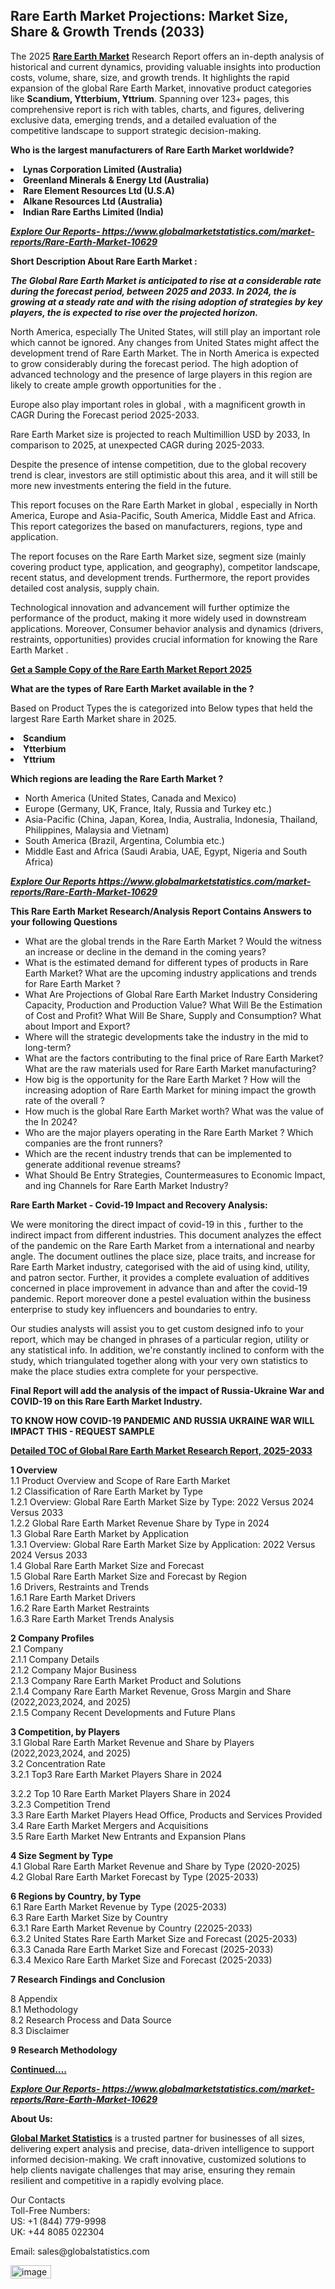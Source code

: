 <h2><strong>Rare Earth Market Projections: Market Size, Share & Growth Trends (2033)</strong></h2><p>The 2025 <strong><a href="https://www.globalmarketstatistics.com/market-reports/Rare-Earth-Market-10629">Rare Earth Market</a></strong> Research Report offers an in-depth analysis of historical and current dynamics, providing valuable insights into production costs, volume, share, size, and growth trends. It highlights the rapid expansion of the global Rare Earth Market, innovative product categories like <strong>Scandium, Ytterbium, Yttrium</strong>. Spanning over 123+ pages, this comprehensive report is rich with tables, charts, and figures, delivering exclusive data, emerging trends, and a detailed evaluation of the competitive landscape to support strategic decision-making.</p><p><strong>Who is the largest manufacturers of Rare Earth Market worldwide?</strong></p><p><strong><li>Lynas Corporation Limited (Australia)<li>Greenland Minerals & Energy Ltd (Australia)<li>Rare Element Resources Ltd (U.S.A)<li>Alkane Resources Ltd (Australia)<li>Indian Rare Earths Limited (India)</strong></p><p><strong><em><a href="https://www.globalmarketstatistics.com/market-reports/Rare-Earth-Market-10629">Explore Our Reports-&nbsp;https://www.globalmarketstatistics.com/market-reports/Rare-Earth-Market-10629</a></em></strong></p><p><strong>Short Description About Rare Earth Market :</strong></p><p><strong><em>The Global Rare Earth Market is anticipated to rise at a considerable rate during the forecast period, between 2025 and 2033. In 2024, the is growing at a steady rate and with the rising adoption of strategies by key players, the is expected to rise over the projected horizon.</em></strong></p><p>North America, especially The United States, will still play an important role which cannot be ignored. Any changes from United States might affect the development trend of Rare Earth Market. The in North America is expected to grow considerably during the forecast period. The high adoption of advanced technology and the presence of large players in this region are likely to create ample growth opportunities for the .</p><p>Europe also play important roles in global , with a magnificent growth in CAGR During the Forecast period 2025-2033.</p><p>Rare Earth Market size is projected to reach Multimillion USD by 2033, In comparison to 2025, at unexpected CAGR during 2025-2033.</p><p>Despite the presence of intense competition, due to the global recovery trend is clear, investors are still optimistic about this area, and it will still be more new investments entering the field in the future.</p><p>This report focuses on the Rare Earth Market in global , especially in North America, Europe and Asia-Pacific, South America, Middle East and Africa. This report categorizes the based on manufacturers, regions, type and application.</p><p>The report focuses on the Rare Earth Market size, segment size (mainly covering product type, application, and geography), competitor landscape, recent status, and development trends. Furthermore, the report provides detailed cost analysis, supply chain.</p><p>Technological innovation and advancement will further optimize the performance of the product, making it more widely used in downstream applications. Moreover, Consumer behavior analysis and dynamics (drivers, restraints, opportunities) provides crucial information for knowing the Rare Earth Market .</p><p><strong><a href="https://www.globalmarketstatistics.com/market-reports/Rare-Earth-Market-10629">Get a Sample Copy of the Rare Earth Market Report 2025</a></strong></p><p><strong>What are the types of Rare Earth Market available in the ?</strong></p><p>Based on Product Types the is categorized into Below types that held the largest Rare Earth Market share in 2025.</p><p><strong><li>Scandium<li>Ytterbium<li>Yttrium</strong></p><p><strong>Which regions are leading the Rare Earth Market ?</strong></p><ul><li>North America (United States, Canada and Mexico)</li><li>Europe (Germany, UK, France, Italy, Russia and Turkey etc.)</li><li>Asia-Pacific (China, Japan, Korea, India, Australia, Indonesia, Thailand, Philippines, Malaysia and Vietnam)</li><li>South America (Brazil, Argentina, Columbia etc.)</li><li>Middle East and Africa (Saudi Arabia, UAE, Egypt, Nigeria and South Africa)</li></ul><p><strong><em><a href="https://www.globalmarketstatistics.com/market-reports/Rare-Earth-Market-10629">Explore Our Reports https://www.globalmarketstatistics.com/market-reports/Rare-Earth-Market-10629</a></em></strong></p><p><strong>This Rare Earth Market Research/Analysis Report Contains Answers to your following Questions</strong></p><ul><li>What are the global trends in the Rare Earth Market ? Would the witness an increase or decline in the demand in the coming years?</li><li>What is the estimated demand for different types of products in Rare Earth Market? What are the upcoming industry applications and trends for Rare Earth Market ?</li><li>What Are Projections of Global Rare Earth Market Industry Considering Capacity, Production and Production Value? What Will Be the Estimation of Cost and Profit? What Will Be Share, Supply and Consumption? What about Import and Export?</li><li>Where will the strategic developments take the industry in the mid to long-term?</li><li>What are the factors contributing to the final price of Rare Earth Market? What are the raw materials used for Rare Earth Market manufacturing?</li><li>How big is the opportunity for the Rare Earth Market ? How will the increasing adoption of Rare Earth Market for mining impact the growth rate of the overall ?</li><li>How much is the global Rare Earth Market worth? What was the value of the In 2024?</li><li>Who are the major players operating in the Rare Earth Market ? Which companies are the front runners?</li><li>Which are the recent industry trends that can be implemented to generate additional revenue streams?</li><li>What Should Be Entry Strategies, Countermeasures to Economic Impact, and ing Channels for Rare Earth Market Industry?</li></ul><p><strong>Rare Earth Market - Covid-19 Impact and Recovery Analysis:</strong></p><p>We were monitoring the direct impact of covid-19 in this , further to the indirect impact from different industries. This document analyzes the effect of the pandemic on the Rare Earth Market from a international and nearby angle. The document outlines the place size, place traits, and increase for Rare Earth Market industry, categorised with the aid of using kind, utility, and patron sector. Further, it provides a complete evaluation of additives concerned in place improvement in advance than and after the covid-19 pandemic. Report moreover done a pestel evaluation within the business enterprise to study key influencers and boundaries to entry.</p><p>Our studies analysts will assist you to get custom designed info to your report, which may be changed in phrases of a particular region, utility or any statistical info. In addition, we're constantly inclined to conform with the study, which triangulated together along with your very own statistics to make the place studies extra complete for your perspective.</p><p><strong>Final Report will add the analysis of the impact of Russia-Ukraine War and COVID-19 on this Rare Earth Market Industry.</strong></p><p><strong>TO KNOW HOW COVID-19 PANDEMIC AND RUSSIA UKRAINE WAR WILL IMPACT THIS - REQUEST SAMPLE</strong></p><p><strong><a href="https://www.globalmarketstatistics.com/market-reports/Rare-Earth-Market-10629">Detailed TOC of Global Rare Earth Market Research Report, 2025-2033</a></strong></p><p><strong>1 Overview</strong><br /> 1.1 Product Overview and Scope of Rare Earth Market<br /> 1.2 Classification of Rare Earth Market by Type<br /> 1.2.1 Overview: Global Rare Earth Market Size by Type: 2022 Versus 2024 Versus 2033<br /> 1.2.2 Global Rare Earth Market Revenue Share by Type in 2024<br /> 1.3 Global Rare Earth Market by Application<br /> 1.3.1 Overview: Global Rare Earth Market Size by Application: 2022&nbsp;Versus 2024 Versus 2033<br /> 1.4 Global Rare Earth Market Size and Forecast<br /> 1.5 Global Rare Earth Market Size and Forecast by Region<br /> 1.6 Drivers, Restraints and Trends<br /> 1.6.1 Rare Earth Market Drivers<br /> 1.6.2 Rare Earth Market Restraints<br /> 1.6.3 Rare Earth Market Trends Analysis</p><p><strong>2 Company Profiles</strong><br /> 2.1 Company<br /> 2.1.1 Company Details<br /> 2.1.2 Company Major Business<br /> 2.1.3 Company Rare Earth Market Product and Solutions<br /> 2.1.4 Company Rare Earth Market Revenue, Gross Margin and Share (2022,2023,2024, and 2025)<br /> 2.1.5 Company Recent Developments and Future Plans</p><p><strong>3 Competition, by Players</strong><br /> 3.1 Global Rare Earth Market Revenue and Share by Players (2022,2023,2024, and 2025)<br /> 3.2 Concentration Rate<br /> 3.2.1 Top3 Rare Earth Market Players Share in 2024</p><p>3.2.2 Top 10 Rare Earth Market Players Share in 2024<br /> 3.2.3 Competition Trend<br /> 3.3 Rare Earth Market Players Head Office, Products and Services Provided<br /> 3.4 Rare Earth Market Mergers and Acquisitions<br /> 3.5 Rare Earth Market New Entrants and Expansion Plans</p><p><strong>4 Size Segment by Type</strong><br /> 4.1 Global Rare Earth Market Revenue and Share by Type (2020-2025)<br /> 4.2 Global Rare Earth Market Forecast by Type (2025-2033)</p><p><strong>6 Regions by Country, by Type</strong><br /> 6.1 Rare Earth Market Revenue by Type (2025-2033)<br /> 6.3 Rare Earth Market Size by Country<br /> 6.3.1 Rare Earth Market Revenue by Country (22025-2033)<br /> 6.3.2 United States Rare Earth Market Size and Forecast (2025-2033)<br /> 6.3.3 Canada Rare Earth Market Size and Forecast (2025-2033)<br /> 6.3.4 Mexico Rare Earth Market Size and Forecast (2025-2033)</p><p><strong>7 Research Findings and Conclusion</strong></p><p>8 Appendix<br /> 8.1 Methodology<br /> 8.2 Research Process and Data Source<br /> 8.3 Disclaimer</p><p><strong>9 Research Methodology</strong></p><p><strong><a href="https://www.globalmarketstatistics.com/market-reports/Rare-Earth-Market-10629">Continued&hellip;.</a></strong></p><p><strong><em><a href="https://www.globalmarketstatistics.com/market-reports/Rare-Earth-Market-10629">Explore Our Reports-&nbsp;https://www.globalmarketstatistics.com/market-reports/Rare-Earth-Market-10629</a></em></strong></p><p><strong>About Us:</strong></p><p><strong><a href="https://www.globalmarketstatistics.com/">Global Market Statistics</a></strong> is a trusted partner for businesses of all sizes, delivering expert analysis and precise, data-driven intelligence to support informed decision-making. We craft innovative, customized solutions to help clients navigate challenges that may arise, ensuring they remain resilient and competitive in a rapidly evolving place.</p><p>Our Contacts<br /> Toll-Free Numbers:<br /> US: +1 (844) 779-9998<br /> UK: +44 8085 022304</p><p>Email: sales@globalstatistics.com</p>
<img width="65" height="21" alt="image" src="https://github.com/user-attachments/assets/d1179e4c-c8d2-4701-981b-7527df29ba48" />
